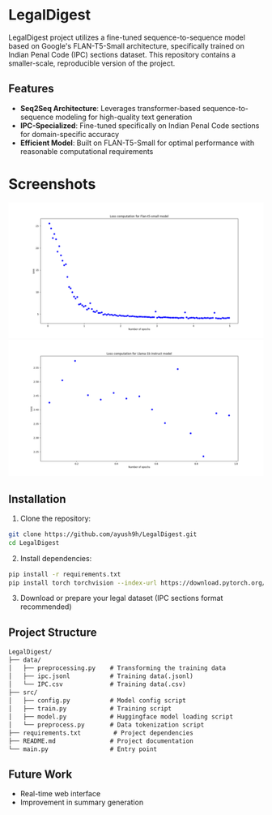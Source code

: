 # LegalDigest

LegalDigest project utilizes a fine-tuned sequence-to-sequence model based on Google's FLAN-T5-Small architecture, specifically trained on Indian Penal Code (IPC) sections dataset. This repository contains a smaller-scale, reproducible version of the project.

## Features

- **Seq2Seq Architecture**: Leverages transformer-based sequence-to-sequence modeling for high-quality text generation
- **IPC-Specialized**: Fine-tuned specifically on Indian Penal Code sections for domain-specific accuracy
- **Efficient Model**: Built on FLAN-T5-Small for optimal performance with reasonable computational requirements


# Screenshots
![Loss](https://github.com/ayush9h/LegalDigest/blob/main/logs/training_loss_seq2seq.png)
![Loss](https://github.com/ayush9h/LegalDigest/blob/main/logs/training_loss_causal.png)


## Installation

1. Clone the repository:
```bash
git clone https://github.com/ayush9h/LegalDigest.git
cd LegalDigest
```

2. Install dependencies:
```bash
pip install -r requirements.txt
pip install torch torchvision --index-url https://download.pytorch.org/whl/cu126
```

3. Download or prepare your legal dataset (IPC sections format recommended)


## Project Structure

```
LegalDigest/
├── data/
│   ├── preprocessing.py    # Transforming the training data
│   ├── ipc.jsonl           # Training data(.jsonl)
│   └── IPC.csv             # Training data(.csv)
├── src/
│   ├── config.py           # Model config script
│   ├── train.py            # Training script
│   ├── model.py            # Huggingface model loading script
│   └── preprocess.py       # Data tokenization script
├── requirements.txt         # Project dependencies
├── README.md               # Project documentation
└── main.py                 # Entry point
```

## Future Work
- Real-time web interface
- Improvement in summary generation



